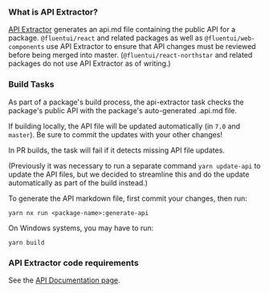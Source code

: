 ### What is API Extractor?

[API Extractor](https://api-extractor.com/) generates an api.md file containing the public API for a package. `@fluentui/react` and related packages as well as `@fluentui/web-components` use API Extractor to ensure that API changes must be reviewed before being merged into master. (`@fluentui/react-northstar` and related packages do not use API Extractor as of writing.)

### Build Tasks

As part of a package's build process, the api-extractor task checks the package's public API with the package's auto-generated .api.md file.

If building locally, the API file will be updated automatically (in `7.0` and `master`). Be sure to commit the updates with your other changes!

In PR builds, the task will fail if it detects missing API file updates.

(Previously it was necessary to run a separate command `yarn update-api` to update the API files, but we decided to streamline this and do the update automatically as part of the build instead.)

To generate the API markdown file, first commit your changes, then run:

`yarn nx run <package-name>:generate-api`

On Windows systems, you may have to run:

`yarn build`

### API Extractor code requirements

See the [API Documentation page](API-Documentation#prop-comment-requirements).

